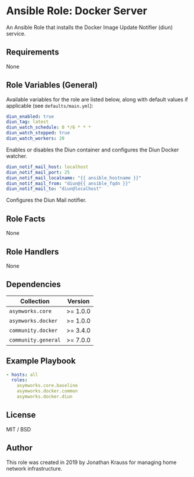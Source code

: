 # Ansible Role: Docker Server

An Ansible Role that installs the Docker Image Update Notifier (diun) service.

## Requirements

None

## Role Variables (General)

Available variables for the role are listed below, along with default values if applicable (see `defaults/main.yml`):

```yaml
diun_enabled: true
diun_tag: latest
diun_watch_schedule: 0 */6 * * *
diun_watch_stopped: true
diun_watch_workers: 20
```

Enables or disables the Diun container and configures the Diun Docker watcher.

```yaml
diun_notif_mail_host: localhost
diun_notif_mail_port: 25
diun_notif_mail_localname: "{{ ansible_hostname }}"
diun_notif_mail_from: "diun@{{ ansible_fqdn }}"
diun_notif_mail_to: "diun@localhost"
```

Configures the Diun Mail notifier.

## Role Facts

None

## Role Handlers

None

## Dependencies

| Collection | Version |
| --- | --- |
| `asymworks.core` | >= 1.0.0 |
| `asymworks.docker` | >= 1.0.0 |
| `community.docker` | >= 3.4.0 |
| `community.general` | >= 7.0.0 |

## Example Playbook

```yaml
- hosts: all
  roles:
    asymworks.core.baseline
    asymworks.docker.common
    asymworks.docker.diun
```

## License

MIT / BSD

## Author

This role was created in 2019 by Jonathan Krauss for managing home network infrastructure.
